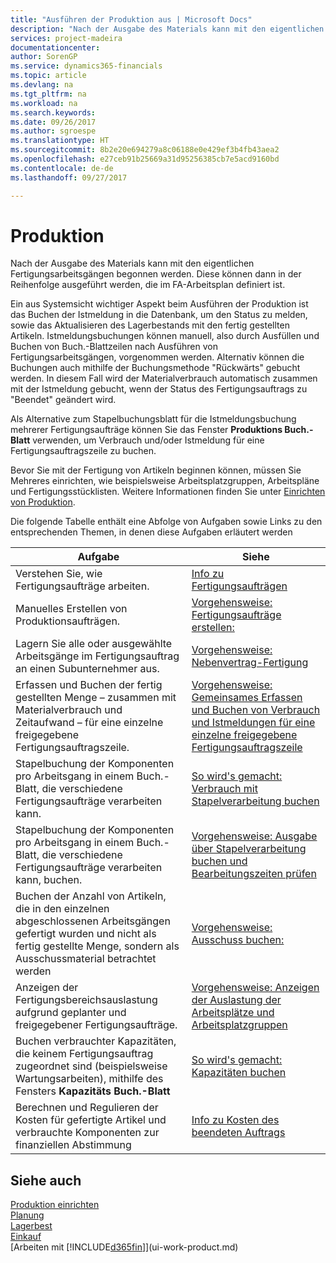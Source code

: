 ```yaml
---
title: "Ausführen der Produktion aus | Microsoft Docs"
description: "Nach der Ausgabe des Materials kann mit den eigentlichen Fertigungsarbeitsgängen begonnen werden. Diese können dann in der Reihenfolge ausgeführt werden, die im FA-Arbeitsplan definiert ist."
services: project-madeira
documentationcenter: 
author: SorenGP
ms.service: dynamics365-financials
ms.topic: article
ms.devlang: na
ms.tgt_pltfrm: na
ms.workload: na
ms.search.keywords: 
ms.date: 09/26/2017
ms.author: sgroespe
ms.translationtype: HT
ms.sourcegitcommit: 8b2e20e694279a8c06188e0e429ef3b4fb43aea2
ms.openlocfilehash: e27ceb91b25669a31d95256385cb7e5acd9160bd
ms.contentlocale: de-de
ms.lasthandoff: 09/27/2017

---
```

# <a name="manufacturing"></a>Produktion
Nach der Ausgabe des Materials kann mit den eigentlichen Fertigungsarbeitsgängen begonnen werden. Diese können dann in der Reihenfolge ausgeführt werden, die im FA-Arbeitsplan definiert ist.  

Ein aus Systemsicht wichtiger Aspekt beim Ausführen der Produktion ist das Buchen der Istmeldung in die Datenbank, um den Status zu melden, sowie das Aktualisieren des Lagerbestands mit den fertig gestellten Artikeln. Istmeldungsbuchungen können manuell, also durch Ausfüllen und Buchen von Buch.-Blattzeilen nach Ausführen von Fertigungsarbeitsgängen, vorgenommen werden. Alternativ können die Buchungen auch mithilfe der Buchungsmethode "Rückwärts" gebucht werden. In diesem Fall wird der Materialverbrauch automatisch zusammen mit der Istmeldung gebucht, wenn der Status des Fertigungsauftrags zu "Beendet" geändert wird.  

Als Alternative zum Stapelbuchungsblatt für die Istmeldungsbuchung mehrerer Fertigungsaufträge können Sie das Fenster **Produktions Buch.-Blatt** verwenden, um Verbrauch und/oder Istmeldung für eine Fertigungsauftragszeile zu buchen.

Bevor Sie mit der Fertigung von Artikeln beginnen können, müssen Sie Mehreres einrichten, wie beispielsweise Arbeitsplatzgruppen, Arbeitspläne und Fertigungsstücklisten. Weitere Informationen finden Sie unter [Einrichten von Produktion](production-configure-production-processes.md).

Die folgende Tabelle enthält eine Abfolge von Aufgaben sowie Links zu den entsprechenden Themen, in denen diese Aufgaben erläutert werden   

|**Aufgabe**|**Siehe**|  
|------------|-------------|  
|Verstehen Sie, wie Fertigungsaufträge arbeiten.|[Info zu Fertigungsaufträgen](production-about-production-orders.md)|
|Manuelles Erstellen von Produktionsaufträgen.|[Vorgehensweise: Fertigungsaufträge erstellen:](production-how-to-create-production-orders.md)|
|Lagern Sie alle oder ausgewählte Arbeitsgänge im Fertigungsauftrag an einen Subunternehmer aus.|[Vorgehensweise: Nebenvertrag-Fertigung](production-how-to-subcontract-manufacturing.md)|
|Erfassen und Buchen der fertig gestellten Menge – zusammen mit Materialverbrauch und Zeitaufwand – für eine einzelne freigegebene Fertigungsauftragszeile.|[Vorgehensweise: Gemeinsames Erfassen und Buchen von Verbrauch und Istmeldungen für eine einzelne freigegebene Fertigungsauftragszeile](production-how-to-register-consumption-and-output.md)|  
|Stapelbuchung der Komponenten pro Arbeitsgang in einem Buch.-Blatt, die verschiedene Fertigungsaufträge verarbeiten kann.|[So wird's gemacht: Verbrauch mit Stapelverarbeitung buchen](production-how-to-post-consumption.md)|
|Stapelbuchung der Komponenten pro Arbeitsgang in einem Buch.-Blatt, die verschiedene Fertigungsaufträge verarbeiten kann, buchen.|[Vorgehensweise: Ausgabe über Stapelverarbeitung buchen und Bearbeitungszeiten prüfen](production-how-to-post-output-quantity.md)|  
|Buchen der Anzahl von Artikeln, die in den einzelnen abgeschlossenen Arbeitsgängen gefertigt wurden und nicht als fertig gestellte Menge, sondern als Ausschussmaterial betrachtet werden|[Vorgehensweise: Ausschuss buchen:](production-how-to-post-scrap.md)|
|Anzeigen der Fertigungsbereichsauslastung aufgrund geplanter und freigegebener Fertigungsaufträge.|[Vorgehensweise: Anzeigen der Auslastung der Arbeitsplätze und Arbeitsplatzgruppen](production-how-to-view-the-load-on-work-centers.md)|      
|Buchen verbrauchter Kapazitäten, die keinem Fertigungsauftrag zugeordnet sind (beispielsweise Wartungsarbeiten), mithilfe des Fensters **Kapazitäts Buch.-Blatt**|[So wird's gemacht: Kapazitäten buchen](production-how-to-post-capacities.md)|  
|Berechnen und Regulieren der Kosten für gefertigte Artikel und verbrauchte Komponenten zur finanziellen Abstimmung|[Info zu Kosten des beendeten Auftrags](finance-about-finished-production-order-costs.md)|  

## <a name="see-also"></a>Siehe auch  
[Produktion einrichten](production-configure-production-processes.md)  
[Planung](production-planning.md)      
[Lagerbest](inventory-manage-inventory.md)  
[Einkauf](purchasing-manage-purchasing.md)  
[Arbeiten mit [!INCLUDE[d365fin](includes/d365fin_md.md)]](ui-work-product.md)

